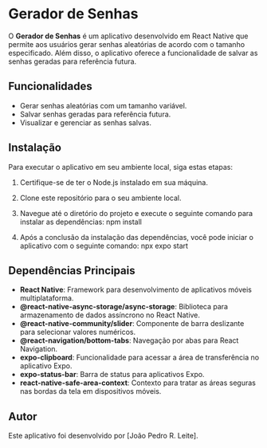 # Gerador de Senhas

O **Gerador de Senhas** é um aplicativo desenvolvido em React Native que permite aos usuários gerar senhas aleatórias de acordo com o tamanho especificado. Além disso, o aplicativo oferece a funcionalidade de salvar as senhas geradas para referência futura.

## Funcionalidades

- Gerar senhas aleatórias com um tamanho variável.
- Salvar senhas geradas para referência futura.
- Visualizar e gerenciar as senhas salvas.

## Instalação

Para executar o aplicativo em seu ambiente local, siga estas etapas:

1. Certifique-se de ter o Node.js instalado em sua máquina.
2. Clone este repositório para o seu ambiente local.
3. Navegue até o diretório do projeto e execute o seguinte comando para instalar as dependências: npm install


4. Após a conclusão da instalação das dependências, você pode iniciar o aplicativo com o seguinte comando: npx expo start



## Dependências Principais

- **React Native**: Framework para desenvolvimento de aplicativos móveis multiplataforma.
- **@react-native-async-storage/async-storage**: Biblioteca para armazenamento de dados assíncrono no React Native.
- **@react-native-community/slider**: Componente de barra deslizante para selecionar valores numéricos.
- **@react-navigation/bottom-tabs**: Navegação por abas para React Navigation.
- **expo-clipboard**: Funcionalidade para acessar a área de transferência no aplicativo Expo.
- **expo-status-bar**: Barra de status para aplicativos Expo.
- **react-native-safe-area-context**: Contexto para tratar as áreas seguras nas bordas da tela em dispositivos móveis.

## Autor

Este aplicativo foi desenvolvido por [João Pedro R. Leite].
